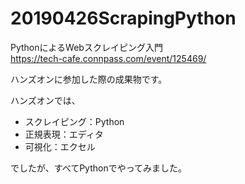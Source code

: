 # 20190426ScrapingPython
PythonによるWebスクレイピング入門<br>
https://tech-cafe.connpass.com/event/125469/<br>

ハンズオンに参加した際の成果物です。

ハンズオンでは、
- スクレイピング：Python
- 正規表現：エディタ
- 可視化：エクセル

でしたが、すべてPythonでやってみました。
